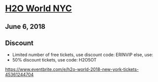 # [H2O World NYC](https://www.eventbrite.com/e/h2o-world-2018-new-york-tickets-45361244704)
## June 6, 2018

## Discount
- Limited number of free tickets, use discount code:  ERINVIP
else, use:
- 50% discount tickets, use code:  H2O5OT

https://www.eventbrite.com/e/h2o-world-2018-new-york-tickets-45361244704
